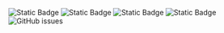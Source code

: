 ![Static Badge](https://img.shields.io/badge/blacklists-60-000000) ![Static Badge](https://img.shields.io/badge/blacklisted-3041711-cc0000) ![Static Badge](https://img.shields.io/badge/whitelisted-2242-00CC00) ![Static Badge](https://img.shields.io/badge/streaming_blacklist-28107-000000) ![GitHub issues](https://img.shields.io/github/issues/fabriziosalmi/blacklists)
